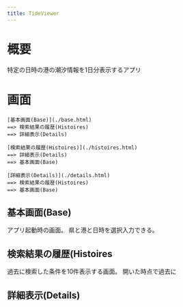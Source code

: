 ```yaml
---
title: TideViewer
---
```


# 概要

特定の日時の港の潮汐情報を1日分表示するアプリ

# 画面

```uiflows
[基本画面(Base)](./base.html)
==> 検索結果の履歴(Histoires)
==> 詳細表示(Details)

[検索結果の履歴(Histoires)](./histoires.html)
==> 詳細表示(Details)
==> 基本画面(Base)

[詳細表示(Details)](./details.html)
==> 検索結果の履歴(Histoires)
==> 基本画面(Base)
```

## 基本画面(Base)

アプリ起動時の画面。
県と港と日時を選択入力できる。

## 検索結果の履歴(Histoires

過去に検索した条件を10件表示する画面。
開いた時点で過去に

## 詳細表示(Details)